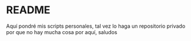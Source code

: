 # README

Aquí pondré mis scripts personales, tal vez lo haga un repositorio privado por que no hay mucha cosa por aquí, saludos

